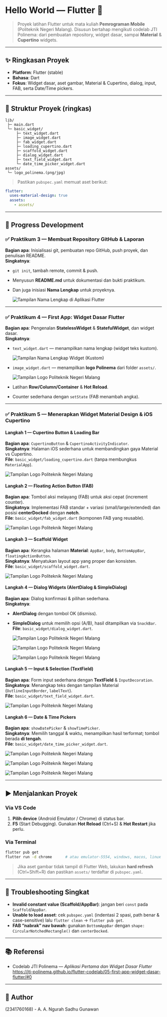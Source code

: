 # Hello World — Flutter 🚀

> Proyek latihan Flutter untuk mata kuliah **Pemrograman Mobile** (Politeknik Negeri Malang).
> Disusun bertahap mengikuti codelab JTI Polinema: dari pembuatan repository,
> widget dasar, sampai **Material** & **Cupertino** widgets.

---

## ✨ Ringkasan Proyek
- **Platform**: Flutter (stable)
- **Bahasa**: Dart
- **Fokus**: Widget dasar, aset gambar, Material & Cupertino, dialog, input,
  FAB, serta Date/Time pickers.

---

## 📂 Struktur Proyek (ringkas)
```
lib/
 ├─ main.dart
 └─ basic_widget/
     ├─ text_widget.dart
     ├─ image_widget.dart
     ├─ fab_widget.dart
     ├─ loading_cupertino.dart
     ├─ scaffold_widget.dart
     ├─ dialog_widget.dart
     ├─ text_field_widget.dart
     └─ date_time_picker_widget.dart
assets/
 └─ logo_polinema.(png/jpg)
```

> Pastikan `pubspec.yaml` memuat aset berikut:
```yaml
flutter:
  uses-material-design: true
  assets:
    - assets/
```

---

## 🧭 Progress Development

### ✅ Praktikum 3 — Membuat Repository GitHub & Laporan
**Bagian apa**: Inisialisasi git, pembuatan repo GitHub, push proyek, dan penulisan README.  
**Singkatnya**:
- `git init`, tambah remote, commit & push.
- Menyusun **README.md** untuk dokumentasi dan bukti praktikum.
- Dan juga inisiasi **Nama Lengkap** untuk proyeknya.

  ![Tampilan Nama Lengkap di Aplikasi Flutter](images/01.png)

---

### ✅ Praktikum 4 — First App: Widget Dasar Flutter
**Bagian apa**: Pengenalan **StatelessWidget** & **StatefulWidget**, dan widget dasar.  
**Singkatnya**:
- `text_widget.dart` — menampilkan nama lengkap (widget teks kustom).

  ![Tampilan Nama Lengkap Widget (Kustom)](images/02.png)

- `image_widget.dart` — menampilkan **logo Polinema** dari folder `assets/`.

  ![Tampilan Logo Politeknik Negeri Malang](images/03.png)

- Latihan **Row/Column/Container** & **Hot Reload**.
- Counter sederhana dengan `setState` (FAB menambah angka).

---

### ✅ Praktikum 5 — Menerapkan Widget Material Design & iOS Cupertino

#### Langkah 1 — Cupertino Button & Loading Bar
**Bagian apa**: `CupertinoButton` & `CupertinoActivityIndicator`.  
**Singkatnya**: Halaman iOS sederhana untuk membandingkan gaya Material vs Cupertino.  
**File**: `basic_widget/loading_cupertino.dart` (tanpa membungkus `MaterialApp`).

  ![Tampilan Logo Politeknik Negeri Malang](images/04.png)

#### Langkah 2 — Floating Action Button (FAB)
**Bagian apa**: Tombol aksi melayang (FAB) untuk aksi cepat (increment counter).  
**Singkatnya**: Implementasi FAB standar + variasi (small/large/extended) dan posisi **centerDocked** dengan **notch**.  
**File**: `basic_widget/fab_widget.dart` (komponen FAB yang reusable).

  ![Tampilan Logo Politeknik Negeri Malang](images/05.png)

#### Langkah 3 — Scaffold Widget
**Bagian apa**: Kerangka halaman **Material**: `AppBar`, `body`, `BottomAppBar`, `floatingActionButton`.  
**Singkatnya**: Menyatukan layout app yang proper dan konsisten.  
**File**: `basic_widget/scaffold_widget.dart`.

  ![Tampilan Logo Politeknik Negeri Malang](images/06.png)

#### Langkah 4 — Dialog Widgets (AlertDialog & SimpleDialog)
**Bagian apa**: Dialog konfirmasi & pilihan sederhana.  
**Singkatnya**:
- **AlertDialog** dengan tombol OK (dismiss).
- **SimpleDialog** untuk memilih opsi (A/B), hasil ditampilkan via `SnackBar`.  
**File**: `basic_widget/dialog_widget.dart`.

  ![Tampilan Logo Politeknik Negeri Malang](images/07_1.png)

  ![Tampilan Logo Politeknik Negeri Malang](images/07_2.png)

  ![Tampilan Logo Politeknik Negeri Malang](images/07_3.png)

#### Langkah 5 — Input & Selection (TextField)
**Bagian apa**: Form input sederhana dengan **TextField** & `InputDecoration`.  
**Singkatnya**: Menangkap teks dengan tampilan Material (`OutlineInputBorder`, `labelText`).  
**File**: `basic_widget/text_field_widget.dart`.

  ![Tampilan Logo Politeknik Negeri Malang](images/08.png)

#### Langkah 6 — Date & Time Pickers
**Bagian apa**: `showDatePicker` & `showTimePicker`.  
**Singkatnya**: Memilih tanggal & waktu, menampilkan hasil terformat; tombol berada **di tengah**.  
**File**: `basic_widget/date_time_picker_widget.dart`.

  ![Tampilan Logo Politeknik Negeri Malang](images/09_1.png)

  ![Tampilan Logo Politeknik Negeri Malang](images/09_2.png)

  ![Tampilan Logo Politeknik Negeri Malang](images/09_3.png)

---

## ▶️ Menjalankan Proyek

### Via VS Code
1. **Pilih device** (Android Emulator / Chrome) di status bar.
2. **F5** (Start Debugging). Gunakan **Hot Reload** (Ctrl+S) & **Hot Restart** jika perlu.

### Via Terminal
```bash
flutter pub get
flutter run -d chrome      # atau emulator-5554, windows, macos, linux
```

> Jika aset gambar tidak tampil di Flutter Web, lakukan **hard refresh** (Ctrl+Shift+R)
> dan pastikan `assets/` terdaftar di `pubspec.yaml`.

---

## 🧩 Troubleshooting Singkat
- **Invalid constant value (Scaffold/AppBar)**: jangan beri `const` pada `Scaffold`/`AppBar`.
- **Unable to load asset**: cek `pubspec.yaml` (indentasi 2 spasi, path benar & case-sensitive) lalu `flutter clean` → `flutter pub get`.
- **FAB “nabrak” nav bawah**: gunakan `BottomAppBar` dengan `shape: CircularNotchedRectangle()` dan `centerDocked`.

---

## 📚 Referensi
- Codelab JTI Polinema — *Aplikasi Pertama dan Widget Dasar Flutter*  
  https://jti-polinema.github.io/flutter-codelab/05-first-app-widget-dasar-flutter/#0

---

## 📝 Author
(2341760168) - A. A. Ngurah Sadhu Gunawan